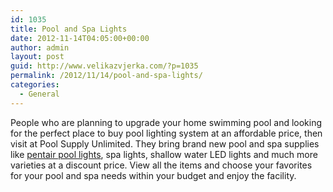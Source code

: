 ```yaml
---
id: 1035
title: Pool and Spa Lights
date: 2012-11-14T04:05:00+00:00
author: admin
layout: post
guid: http://www.velikazvjerka.com/?p=1035
permalink: /2012/11/14/pool-and-spa-lights/
categories:
  - General
---
```

People who are planning to upgrade your home swimming pool and looking for the perfect place to buy pool lighting system at an affordable price, then visit at Pool Supply Unlimited. They bring brand new pool and spa supplies like [pentair pool lights](http://www.poolsupplyunlimited.com/products/AmericanProducts&PentairPool&SpaLights/172), spa lights, shallow water LED lights and much more varieties at a discount price. View all the items and choose your favorites for your pool and spa needs within your budget and enjoy the facility.